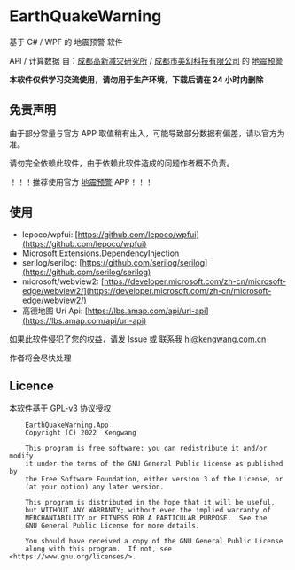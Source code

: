 # EarthQuakeWarning

基于 C# / WPF 的 地震预警 软件

API / 计算数据 自：[成都高新减灾研究所](http://www.365icl.com/) / [成都市美幻科技有限公司](http://www.huania.com/) 的 [地震预警](https://download.chinaeew.cn/mobile)

**本软件仅供学习交流使用，请勿用于生产环境，下载后请在 24 小时内删除**

## 免责声明

由于部分常量与官方 APP 取值稍有出入，可能导致部分数据有偏差，请以官方为准。

请勿完全依赖此软件，由于依赖此软件造成的问题作者概不负责。

！！！推荐使用官方 [地震预警](https://download.chinaeew.cn/mobile) APP！！！

## 使用

* lepoco/wpfui: [https://github.com/lepoco/wpfui](https://github.com/lepoco/wpfui)
* Microsoft.Extensions.DependencyInjection
* serilog/serilog: [https://github.com/serilog/serilog](https://github.com/serilog/serilog)
* microsoft/webview2: [https://developer.microsoft.com/zh-cn/microsoft-edge/webview2/](https://developer.microsoft.com/zh-cn/microsoft-edge/webview2/)
* 高德地图 Uri Api: [https://lbs.amap.com/api/uri-api](https://lbs.amap.com/api/uri-api)

如果此软件侵犯了您的权益，请发 Issue 或 联系我 [hi@kengwang.com.cn](mailto:hi@kengwang.com.cn)

作者将会尽快处理

## Licence

本软件基于 [GPL-v3](LICENCE) 协议授权

```
    EarthQuakeWarning.App
    Copyright (C) 2022  Kengwang

    This program is free software: you can redistribute it and/or modify
    it under the terms of the GNU General Public License as published by
    the Free Software Foundation, either version 3 of the License, or
    (at your option) any later version.

    This program is distributed in the hope that it will be useful,
    but WITHOUT ANY WARRANTY; without even the implied warranty of
    MERCHANTABILITY or FITNESS FOR A PARTICULAR PURPOSE.  See the
    GNU General Public License for more details.

    You should have received a copy of the GNU General Public License
    along with this program.  If not, see <https://www.gnu.org/licenses/>.
```

